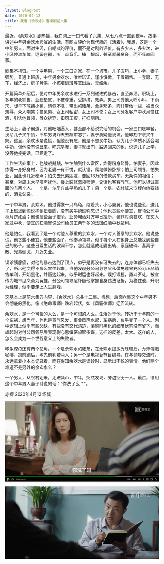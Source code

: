 ```yaml
---
layout: BlogPost
date: 2020-04-12
title: 我看《余欢水》连续剧前六集
---
```


最近，《余欢水》剧热播，我在网上一口气看了六集，从七八点一直到夜半。故事讲述中年男余欢水悲催的生活，有网友评价为现代版的《活着》，我想，这是一个中年男人，面对生活，自嘲式的评价，而不是对剧的评价。有多少人，多少次，进小区停进车位，逗留在那，听一首音乐、抽一根烟、甚至就呆坐会，而不径直回家。<!-- more -->

剧集不拖沓。一个中年男，一个三口之家，在一个城市。儿子乖巧，上小学，妻子强势，普通上班族，中年男余欢水，唯唯诺诺，谨小慎微，干着销售。一套房，无车，经济上，房子月供，小孩培训班等支出后，无结余。

开篇简单介绍后，便对中年男余欢水进行一系列递进式暴击，直至奔溃。职场上，多年的老销售，业绩垫底，不被尊重，受排挤，戏弄。男上司对他大呼小叫，下雨天，想早下班接小孩，请假不准；带出的徒弟，业务繁多，商讨带他一些，被当众羞辱，众人嘲笑；撞见男、女上司私密，女上司不悦；女上司分发客户中秋月饼红酒，引诱他冒领，当众拆穿，扣罚工资，打扫厕所。

生活上，妻子霸道，对他咄咄逼人，甚至都不给说完话的机会。一家三口吃早餐，没给儿子买牛奶，中年男说昨天去超市忘了，妻子质疑他说谎，他即刻下楼买牛奶。这里，余欢水是说慌，但他没有忘，他是不想买牛奶，认为儿子体质不适合喝牛奶，但他没有说出来。吃完早餐，妻子就出门，路遇回来的他，说送儿子上学，没等他接完话，已经走了。 

工作生活处事上，他战战兢兢，生怕触到什么雷区，炸得粉身碎骨。怕妻子，因此练得一身好身材，因为老婆一有不悦，就认错，爬地做俯卧撑；怕上司领导，怕失业，因此也几近奉承；怕失去兄弟朋友，要回13万的借款买车，无条件的相信；甚至，对周末大早噪声扰他，楼上装修蓝领师傅，说话也客客气气。他可以坦诚直面的有两个人，一个是，似乎有些早熟的儿子；另一个是，农村赶来专程向他要钱的，酒鬼父亲。

一个中年男，余欢水。他过得像一只乌龟，缩着头，小心翼翼。他也说些谎，送儿子上班迟到慌说摔倒扭着脚，没有买牛奶谎称忘记；他也贪些小便宜，冒领公司中秋月饼红酒；他也爱些面子虚荣，业务电话对方早已挂断，装作对谈甚欢，在丈人家过中秋，便宜的红酒冒说公司给员工两千多的法国红酒中秋福利。

他是怕么，我看到了是一个对他人尊重的余欢水，一个对人善意的余欢水。他说些谎，他贪些小便宜，他要些面子，他奉承领导，似乎每个人在他身上总能找到些自己的影子。这些日常生活的波澜不惊，怎么就造成老婆出轨、家庭破碎、妻离子散、兄弟倒戈、几近失业。

误诊胰腺癌，对他的暴击达到了顶点，似乎是再没有可失去的，连身体都已经失去了，所以他变得不那么害怕起来。当他发现分公司领导层私做电缆冒充公司正品销售牟利，开始黑化，并豁达起来，似乎时运也好起来。误打误撞，勇斗歹徒，被宣传为城市见义勇为英雄，分公司领导层怀疑他掌握自身违法证据，为稳住他，升职为经理，似乎要走上人生巅峰。

这基本上是前六集的内容，《余欢水》总共十二集。猜想，后面六集这个中年男不会彻底的黑化，像《绝命毒师》跌宕起伏，如《风骚律师》迂回流转。

余欢水，是一个可怜的人么，是一个可恨的人么。生活对于他，转折于十年前的一个车祸，想当年，他也是意气风发，事业风声水起，车祸后，似乎变了一个人。剧中逻辑上似乎有些欠缺，有些没有交代清楚，落魄时黑化的细节伏笔没有留下，而雄起时对付公司领导层表现得心思缜密卓智多谋，这样的反差，太大。这样的人，怎么会成为一个世俗意义上的失败者。

印象深的还有两个配角，一个是余欢水的徒弟，在余欢水提拔为经理后，为师傅泡咖啡，跑前跑后，与先前判若两人；另一个是电视台节目编导，在与领导交流时，永远拿着小本本记录着，而在得知余欢水是误诊时，显示出不悦的表情。他们两个难道不是另外的余欢水么？

一个男人，从农村走来，走进城市，中年，突然发现，旁边空无一人。最后，借用这个中年男人妻子对说的话："你洗了么？"。

赤探 2020年4月12 绍城

![你洗了么](./images/talk_about_much_happy_water/are_you_cleaned.png)

![记笔记](./images/talk_about_much_happy_water/listen_record.png)